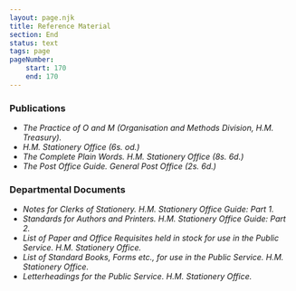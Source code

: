 ```yaml
---
layout: page.njk
title: Reference Material
section: End
status: text
tags: page
pageNumber:
    start: 170
    end: 170
---
```


### Publications

- *The Practice of O and M (Organisation and Methods Division, H.M. Treasury).*
- *H.M. Stationery Office (6s. od.)*
- *The Complete Plain Words. H.M. Stationery Office (8s. 6d.)*
- *The Post Office Guide. General Post Office (2s. 6d.)*

### Departmental Documents

- *Notes for Clerks of Stationery. H.M. Stationery Office Guide: Part 1.*
- *Standards for Authors and Printers. H.M. Stationery Office Guide: Part 2.*
- *List of Paper and Office Requisites held in stock for use in the Public Service. H.M. Stationery Office.*
- *List of Standard Books, Forms etc., for use in the Public Service. H.M. Stationery Office.*
- *Letterheadings for the Public Service. H.M. Stationery Office.*

